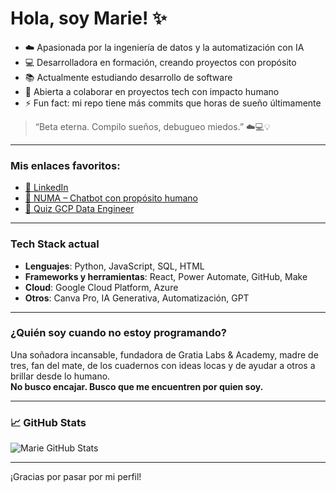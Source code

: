# Hola, soy Marie! ✨

- ☁️ Apasionada por la ingeniería de datos y la automatización con IA  
- 💻 Desarrolladora en formación, creando proyectos con propósito  
- 📚 Actualmente estudiando desarrollo de software  
- 🤝 Abierta a colaborar en proyectos tech con impacto humano  
- ⚡ Fun fact: mi repo tiene más commits que horas de sueño últimamente  

> “Beta eterna. Compilo sueños, debugueo miedos.” ☁️💻💡

---

### Mis enlaces favoritos:

- [🔗 LinkedIn](https://www.linkedin.com/in/mariela-rajoy-2a8999170/)
- [🤖 NUMA – Chatbot con propósito humano](https://t.me/Numa_purpose_bot)
- [🧠 Quiz GCP Data Engineer](https://github.com/Marie-25hue/gcp-dataengineer-studytool)

---

### Tech Stack actual

- **Lenguajes**: Python, JavaScript, SQL, HTML
- **Frameworks y herramientas**: React, Power Automate, GitHub, Make
- **Cloud**: Google Cloud Platform, Azure
- **Otros**: Canva Pro, IA Generativa, Automatización, GPT

---

### ¿Quién soy cuando no estoy programando?

Una soñadora incansable, fundadora de Gratia Labs & Academy, madre de tres, fan del mate, de los cuadernos con ideas locas y de ayudar a otros a brillar desde lo humano.  
**No busco encajar. Busco que me encuentren por quien soy.**

---

### 📈 GitHub Stats

![Marie GitHub Stats](https://github-readme-stats.vercel.app/api?username=Marie-25hue&show_icons=true&theme=default&hide_title=false&hide_rank=false&custom_title=Mi+camino+como+dev)

---

¡Gracias por pasar por mi perfil!
